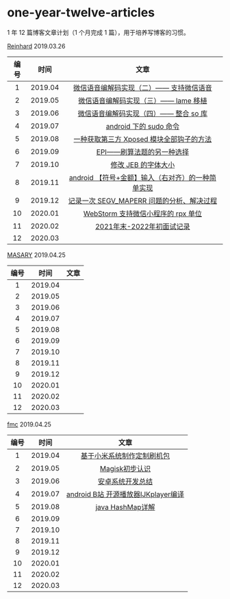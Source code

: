# one-year-twelve-articles
1 年 12 篇博客文章计划（1 个月完成 1 篇），用于培养写博客的习惯。



[Reinhard](https://wufengxue.github.io/)	2019.03.26

| 编号 |  时间   |                             文章                             |
| :--: | :-----: | :----------------------------------------------------------: |
|  1   | 2019.04 | [微信语音编解码实现（二）—— 支持微信语音](https://wufengxue.github.io/2019/04/17/wechat-voice-codec-amr.html) |
|  2   | 2019.05 | [微信语音编解码实现（三）—— lame 移植](https://wufengxue.github.io/2019/05/25/wechat-voice-codec-lame.html) |
|  3   | 2019.06 | [微信语音编解码实现（四）—— 整合 so 库](https://wufengxue.github.io/2019/06/29/wechat-voice-codec-lib.html) |
|  4   | 2019.07 | [android 下的 sudo 命令](https://wufengxue.github.io/2019/10/28/android-sudo.html) |
|  5   | 2019.08 | [一种获取第三方 Xposed 模块全部钩子的方法](https://wufengxue.github.io/2019/11/01/get-3rd-xp-module-hookers.html) |
|  6   | 2019.09 | [EPI——刷算法题的另一种选择](https://wufengxue.github.io/2019/12/14/EPI.html) |
|  7   | 2019.10 | [修改 JEB 的字体大小](https://wufengxue.github.io/2019/12/19/JEB-change-font-size.html) |
|  8   | 2019.11 | [android 【符号+金额】输入（右对齐）的一种简单实现](https://wufengxue.github.io/2020/03/24/android-money-input.html) |
|  9   | 2019.12 | [记录一次 SEGV_MAPERR 问题的分析、解决过程](https://wufengxue.github.io/2020/06/22/wechat-voice-codec-SEGV_MAPERR.html) |
|  10  | 2020.01 | [WebStorm 支持微信小程序的 rpx 单位](https://wufengxue.github.io/2021/05/21/WebStorm-rpx-support.html) |
|  11  | 2020.02 | [2021年末-2022年初面试记录](https://wufengxue.github.io/2022/03/19/interview-record.html) |
|  12  | 2020.03 |                                                              |


[MASARY]()	2019.04.25

| 编号 |  时间   |                             文章                             |
| :--: | :-----: | :----------------------------------------------------------: |
|  1   | 2019.04 |                                                              |
|  2   | 2019.05 |                                                              |
|  3   | 2019.06 |                                                              |
|  4   | 2019.07 |                                                              |
|  5   | 2019.08 |                                                              |
|  6   | 2019.09 |                                                              |
|  7   | 2019.10 |                                                              |
|  8   | 2019.11 |                                                              |
|  9   | 2019.12 |                                                              |
|  10  | 2020.01 |                                                              |
|  11  | 2020.02 |                                                              |
|  12  | 2020.03 |                                                              |

[fmc]()	2019.04.25

| 编号 |  时间   |                             文章                             |
| :--: | :-----: | :----------------------------------------------------------: |
|  1   | 2019.04 | [基于小米系统制作定制刷机包](https://blog.csdn.net/fmc088/article/details/89514531)|
|  2   | 2019.05 | [Magisk初步认识](https://blog.csdn.net/fmc088/article/details/90376116)|
|  3   | 2019.06 | [安卓系统开发总结](https://blog.csdn.net/fmc088/article/details/93979299)|
|  4   | 2019.07 | [android B站 开源播放器IJKplayer编译](https://blog.csdn.net/fmc088/article/details/102786523)|
|  5   | 2019.08 | [java HashMap详解](https://blog.csdn.net/fmc088/article/details/104036781)|
|  6   | 2019.09 |                                                              |
|  7   | 2019.10 |                                                              |
|  8   | 2019.11 |                                                              |
|  9   | 2019.12 |                                                              |
|  10  | 2020.01 |                                                              |
|  11  | 2020.02 |                                                              |
|  12  | 2020.03 |                                                              |
